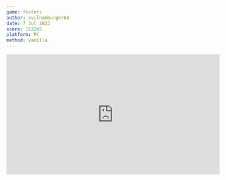 ```yaml
---
game: fosters
author: evilhamburger64
date: 7 Jul 2023
score: 152245
platform: PC
method: Vanilla
---
```

<iframe width="560" height="315" src="https://www.youtube.com/embed/wNFEkJMpVpo?si=3Rq1Qqqd9a5SewSz&amp;start=606" title="YouTube video player" frameborder="0" allow="accelerometer; autoplay; clipboard-write; encrypted-media; gyroscope; picture-in-picture; web-share" allowfullscreen></iframe>